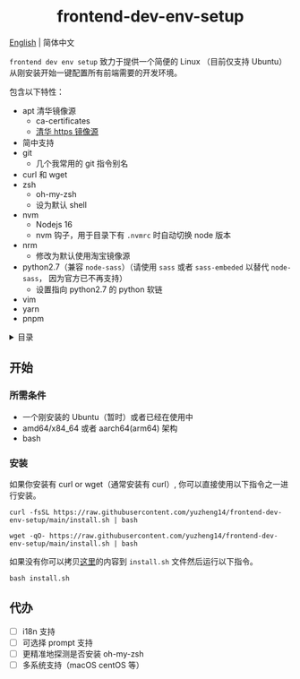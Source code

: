 <h1 align="center">frontend-dev-env-setup</h1>

[English](https://github.com/yuzheng14/ubuntu-frontend-setup/blob/main/README.md) | 简体中文

`frontend dev env setup` 致力于提供一个简便的 Linux （目前仅支持 Ubuntu）从刚安装开始一键配置所有前端需要的开发环境。

包含以下特性：

- apt 清华镜像源
  - ca-certificates
  - [清华 https 镜像源](https://mirrors.tuna.tsinghua.edu.cn)
- 简中支持
- git
  - 几个我常用的 git 指令别名
- curl 和 wget
- zsh
  - oh-my-zsh
  - 设为默认 shell
- nvm
  - Nodejs 16
  - nvm 钩子，用于目录下有  `.nvmrc` 时自动切换 node 版本
- nrm
  - 修改为默认使用淘宝镜像源
- python2.7（兼容 `node-sass`）（请使用  `sass` 或者 `sass-embeded` 以替代 `node-sass`， 因为官方已不再支持）
  - 设置指向 python2.7 的 python 软链
- vim
- yarn
- pnpm

<details>
	<summary>目录</summary>


- [开始](#开始)
  - [所需条件](#所需条件)
  - [安装](#安装)
- [代办](#代办)

</details>

## 开始

### 所需条件

- 一个刚安装的 Ubuntu（暂时）或者已经在使用中
- amd64/x84_64 或者 aarch64(arm64) 架构
- bash

### 安装

如果你安装有 curl or wget（通常安装有 curl）, 你可以直接使用以下指令之一进行安装。

```shell
curl -fsSL https://raw.githubusercontent.com/yuzheng14/frontend-dev-env-setup/main/install.sh | bash
```

```shell
wget -qO- https://raw.githubusercontent.com/yuzheng14/frontend-dev-env-setup/main/install.sh | bash
```

如果没有你可以拷贝[这里](https://raw.githubusercontent.com/yuzheng14/frontend-dev-env-setup/main/install.sh)的内容到 `install.sh` 文件然后运行以下指令。

```shell
bash install.sh
```

## 代办

- [ ] i18n 支持
- [ ] 可选择 prompt 支持
- [ ] 更精准地探测是否安装 oh-my-zsh
- [ ] 多系统支持（macOS centOS 等）